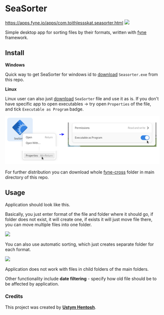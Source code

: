 # SeaSorter
https://apps.fyne.io/apps/com.toithlessskat.seasorter.html
<img src="https://iili.io/HQyYXSa.png" width="200"></img>

Simple desktop app for sorting files by their formats, written with [fyne](https://iili.io/HQyYXSa.png) framework.

## Install

**Windows**

Quick way to get SeaSorter for windows id to [download](https://github.com/ustymhentosh/SeaSorter/blob/main/SeaSorter.exe) `Seasorter.exe` from this repo.

**Linux**

Linux user can also just [download](https://github.com/ustymhentosh/SeaSorter/blob/main/SeaSorter) `SeaSorter` file and use it as is. If you don't have specific app to open executables → try open `Properties` of the file, and tick `Executable as Program` badge.

![linux_4.png](https://github.com/ustymhentosh/SeaSorter/blob/main/images/linux_4.png)

For further distribution you can download whole [fyne-cross](https://github.com/ustymhentosh/SeaSorter/tree/main/main/fyne-cross) folder in main directory of this repo.

## Usage

Application should look like this.

Basically, you just enter format of the file and folder where it should go, if folder does not exist, it will create one, if exists it will just move file there, you can move multiple files into one folder.

<img src="https://github.com/ustymhentosh/SeaSorter/blob/main/images/usage.gif" width="800"></img>

You can also use automatic sorting, which just creates separate folder for each format.

<img src="https://github.com/ustymhentosh/SeaSorter/blob/main/images/usage-auto.gif" width="800"></img>

Application does not work with files in child folders of the main folders.

Other functionality include **date filtering** - specify how old file should be to be affected by application.

### **Credits**

This project was created by **[Ustym Hentosh](https://github.com/ustymhentosh)**.

